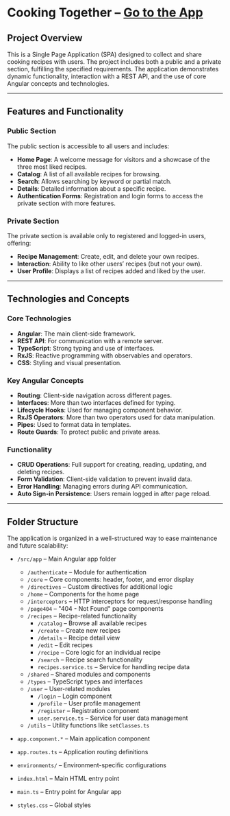# Cooking Together – [Go to the App](https://cooking-together-782b1.web.app)

## Project Overview

This is a Single Page Application (SPA) designed to collect and share cooking recipes with users. The project includes both a public and a private section, fulfilling the specified requirements. The application demonstrates dynamic functionality, interaction with a REST API, and the use of core Angular concepts and technologies.

---

## Features and Functionality

### Public Section

The public section is accessible to all users and includes:

-   **Home Page**: A welcome message for visitors and a showcase of the three most liked recipes.
-   **Catalog**: A list of all available recipes for browsing.
-   **Search**: Allows searching by keyword or partial match.
-   **Details**: Detailed information about a specific recipe.
-   **Authentication Forms**: Registration and login forms to access the private section with more features.

### Private Section

The private section is available only to registered and logged-in users, offering:

-   **Recipe Management**: Create, edit, and delete your own recipes.
-   **Interaction**: Ability to like other users’ recipes (but not your own).
-   **User Profile**: Displays a list of recipes added and liked by the user.

---

## Technologies and Concepts

### Core Technologies

-   **Angular**: The main client-side framework.
-   **REST API**: For communication with a remote server.
-   **TypeScript**: Strong typing and use of interfaces.
-   **RxJS**: Reactive programming with observables and operators.
-   **CSS**: Styling and visual presentation.

### Key Angular Concepts

-   **Routing**: Client-side navigation across different pages.
-   **Interfaces**: More than two interfaces defined for typing.
-   **Lifecycle Hooks**: Used for managing component behavior.
-   **RxJS Operators**: More than two operators used for data manipulation.
-   **Pipes**: Used to format data in templates.
-   **Route Guards**: To protect public and private areas.

### Functionality

-   **CRUD Operations**: Full support for creating, reading, updating, and deleting recipes.
-   **Form Validation**: Client-side validation to prevent invalid data.
-   **Error Handling**: Managing errors during API communication.
-   **Auto Sign-in Persistence**: Users remain logged in after page reload.

---

## Folder Structure

The application is organized in a well-structured way to ease maintenance and future scalability:

-   `/src/app` – Main Angular app folder

    -   `/authenticate` – Module for authentication
    -   `/core` – Core components: header, footer, and error display
    -   `/directives` – Custom directives for additional logic
    -   `/home` – Components for the home page
    -   `/interceptors` – HTTP interceptors for request/response handling
    -   `/page404` – "404 - Not Found" page components
    -   `/recipes` – Recipe-related functionality
        -   `/catalog` – Browse all available recipes
        -   `/create` – Create new recipes
        -   `/details` – Recipe detail view
        -   `/edit` – Edit recipes
        -   `/recipe` – Core logic for an individual recipe
        -   `/search` – Recipe search functionality
        -   `recipes.service.ts` – Service for handling recipe data
    -   `/shared` – Shared modules and components
    -   `/types` – TypeScript types and interfaces
    -   `/user` – User-related modules
        -   `/login` – Login component
        -   `/profile` – User profile management
        -   `/register` – Registration component
        -   `user.service.ts` – Service for user data management
    -   `/utils` – Utility functions like `setClasses.ts`

-   `app.component.*` – Main application component
-   `app.routes.ts` – Application routing definitions
-   `environments/` – Environment-specific configurations
-   `index.html` – Main HTML entry point
-   `main.ts` – Entry point for Angular app
-   `styles.css` – Global styles
